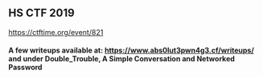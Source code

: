 
## HS CTF 2019

https://ctftime.org/event/821

#### A few writeups available at: https://www.abs0lut3pwn4g3.cf/writeups/ and under Double_Trouble, A Simple Conversation and Networked Password
